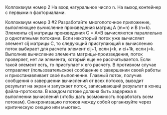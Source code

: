 Коллоквиум номер 2
На вход натуральное число n. На выход контейнер с первыми n факториалами.

Коллоквиум номер 3 
#2 Разработайте многопоточное приложение, 
выполняющее вычисление произведения матриц A (m×n) и B (n×k).
Элементы cij матрицы произведения С = A×B вычисляются параллельно p однотипными потоками.
Если некоторый поток уже вычисляет элемент cij матрицы C, 
то следующий приступающий к вычислению поток выбирает для расчета элемент cij+1, если j<k, и ci+1k, если j=k.
Выполнив вычисление элемента матрицы-произведения, поток проверяет, нет ли элемента, который еще не рассчитывается.
Если такой элемент есть, то приступает к его расчету. В противном случае отправляет (пользовательское)
сообщение о завершении своей работы и приостанавливает своё выполнение. Главный поток, получив сообщения 
о завершении вычислений от всех потоков, выводит результат на экран и запускает поток,
записывающий результат в конец файла-протокола.
В каждом потоке должна быть задержка в выполнении вычислений (чтобы дать возможность поработать всем потокам). 
Синхронизацию потоков между собой организуйте через критическую секцию или мьютекс.
